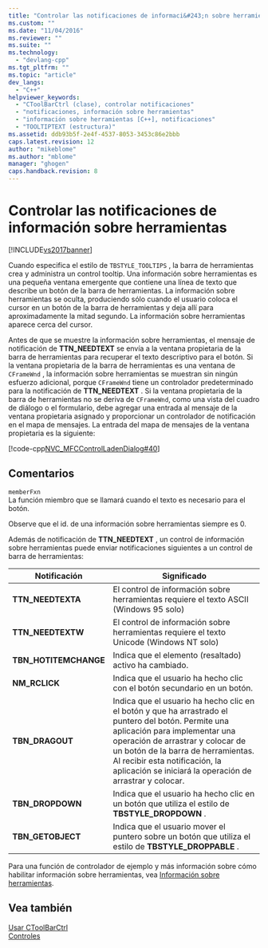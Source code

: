 ```yaml
---
title: "Controlar las notificaciones de informaci&#243;n sobre herramientas | Microsoft Docs"
ms.custom: ""
ms.date: "11/04/2016"
ms.reviewer: ""
ms.suite: ""
ms.technology: 
  - "devlang-cpp"
ms.tgt_pltfrm: ""
ms.topic: "article"
dev_langs: 
  - "C++"
helpviewer_keywords: 
  - "CToolBarCtrl (clase), controlar notificaciones"
  - "notificaciones, información sobre herramientas"
  - "información sobre herramientas [C++], notificaciones"
  - "TOOLTIPTEXT (estructura)"
ms.assetid: ddb93b5f-2e4f-4537-8053-3453c86e2bbb
caps.latest.revision: 12
author: "mikeblome"
ms.author: "mblome"
manager: "ghogen"
caps.handback.revision: 8
---
```

# Controlar las notificaciones de informaci&#243;n sobre herramientas
[!INCLUDE[vs2017banner](../assembler/inline/includes/vs2017banner.md)]

Cuando especifica el estilo de `TBSTYLE_TOOLTIPS` , la barra de herramientas crea y administra un control tooltip.  Una información sobre herramientas es una pequeña ventana emergente que contiene una línea de texto que describe un botón de la barra de herramientas.  La información sobre herramientas se oculta, produciendo sólo cuando el usuario coloca el cursor en un botón de la barra de herramientas y deja allí para aproximadamente la mitad segundo.  La información sobre herramientas aparece cerca del cursor.  
  
 Antes de que se muestre la información sobre herramientas, el mensaje de notificación de **TTN\_NEEDTEXT** se envía a la ventana propietaria de la barra de herramientas para recuperar el texto descriptivo para el botón.  Si la ventana propietaria de la barra de herramientas es una ventana de `CFrameWnd` , la información sobre herramientas se muestran sin ningún esfuerzo adicional, porque `CFrameWnd` tiene un controlador predeterminado para la notificación de **TTN\_NEEDTEXT** .  Si la ventana propietaria de la barra de herramientas no se deriva de `CFrameWnd`, como una vista del cuadro de diálogo o el formulario, debe agregar una entrada al mensaje de la ventana propietaria asignado y proporcionar un controlador de notificación en el mapa de mensajes.  La entrada del mapa de mensajes de la ventana propietaria es la siguiente:  
  
 [!code-cpp[NVC_MFCControlLadenDialog#40](../mfc/codesnippet/CPP/handling-tool-tip-notifications_1.cpp)]  
  
## Comentarios  
 `memberFxn`  
 La función miembro que se llamará cuando el texto es necesario para el botón.  
  
 Observe que el id. de una información sobre herramientas siempre es 0.  
  
 Además de notificación de **TTN\_NEEDTEXT** , un control de información sobre herramientas puede enviar notificaciones siguientes a un control de barra de herramientas:  
  
|Notificación|Significado|  
|------------------|-----------------|  
|**TTN\_NEEDTEXTA**|El control de información sobre herramientas requiere el texto ASCII \(Windows 95 solo\)|  
|**TTN\_NEEDTEXTW**|El control de información sobre herramientas requiere el texto Unicode \(Windows NT solo\)|  
|**TBN\_HOTITEMCHANGE**|Indica que el elemento \(resaltado\) activo ha cambiado.|  
|**NM\_RCLICK**|Indica que el usuario ha hecho clic con el botón secundario en un botón.|  
|**TBN\_DRAGOUT**|Indica que el usuario ha hecho clic en el botón y que ha arrastrado el puntero del botón.  Permite una aplicación para implementar una operación de arrastrar y colocar de un botón de la barra de herramientas.  Al recibir esta notificación, la aplicación se iniciará la operación de arrastrar y colocar.|  
|**TBN\_DROPDOWN**|Indica que el usuario ha hecho clic en un botón que utiliza el estilo de **TBSTYLE\_DROPDOWN** .|  
|**TBN\_GETOBJECT**|Indica que el usuario mover el puntero sobre un botón que utiliza el estilo de **TBSTYLE\_DROPPABLE** .|  
  
 Para una función de controlador de ejemplo y más información sobre cómo habilitar información sobre herramientas, vea [Información sobre herramientas](../mfc/tool-tips-in-windows-not-derived-from-cframewnd.md).  
  
## Vea también  
 [Usar CToolBarCtrl](../mfc/using-ctoolbarctrl.md)   
 [Controles](../mfc/controls-mfc.md)
